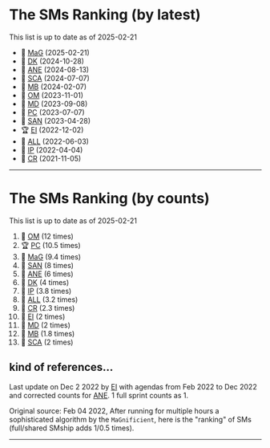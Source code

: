 # The SMs Ranking (by latest)

This list is up to date as of 2025-02-21

- 🍫 [MaG] (2025-02-21)
- 🥈 [DK] (2024-10-28)
- 🥉 [ANE] (2024-08-13)
- 🍫 [SCA] (2024-07-07)
- 🍫 [MB] (2024-02-07)
- 🍫 [OM] (2023-11-01)
- 🍫 [MD] (2023-09-08)
- 🍫 [PC] (2023-07-07) 
- 🍫 [SAN] (2023-04-28)
- 🏆 [EI] (2022-12-02)
- 🍺 [ALL] (2022-06-03)
- 🧋 [IP] (2022-04-04)
- 🍫 [CR] (2021-11-05)

----


# The SMs Ranking (by counts)

This list is up to date as of 2025-02-21


1. 🥈 [OM]  (12 times)
2. 🏆 [PC] (10.5 times)
3. 🍺 [MaG] (9.4 times)
4. 🥉 [SAN] (8 times)
5. 🧋 [ANE] (6 times)
6. 🍫 [DK] (4 times)
7. 🍫 [IP] (3.8 times)
8. 🍫 [ALL] (3.2 times)
9. 🍫 [CR] (2.3 times)
10. 🍫 [EI] (2 times)
11. 🍫 [MD] (2 times)
12. 🍫 [MB] (1.8 times)
13. 🍫 [SCA] (2 times)



## kind of references...
Last update on Dec 2 2022 by [EI] with agendas from Feb 2022 to Dec 2022 and corrected counts for [ANE]. 1 full sprint counts as 1.

Original source: Feb 04 2022, After running for multiple hours a sophisticated algorithm by the ``MaGnificient``,  here is the "ranking" of SMs  (full/shared SMship adds 1/0.5 times).


----


[ALL]:https://github.com/Surfict
[ANE]:https://github.com/GitHK
[BL]:https://github.com/dyollb
[CR]:https://github.com/colinRawlings
[DK]:https://github.com/mrnicegyu11
[EI]:https://github.com/elisabettai
[IP]:https://github.com/ignapas
[MaG]:https://github.com/mguidon
[OM]:https://github.com/odeimaiz
[PC]:https://github.com/pcrespov
[SAN]:https://github.com/sanderegg
[MD]:https://github.com/matusdrobuliak66
[MB]:https://github.com/bisgaard-itis
[SCA]:https://github.com/SCA-ZMT